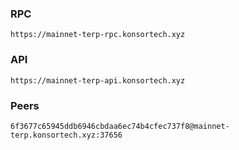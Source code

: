 ### RPC
```
https://mainnet-terp-rpc.konsortech.xyz
```

### API
```
https://mainnet-terp-api.konsortech.xyz
```

### Peers
```
6f3677c65945ddb6946cbdaa6ec74b4cfec737f8@mainnet-terp.konsortech.xyz:37656
```
